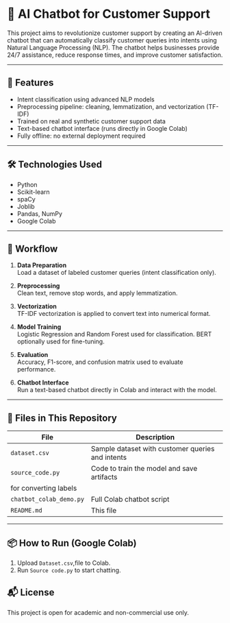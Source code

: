 # 🤖 AI Chatbot for Customer Support

This project aims to revolutionize customer support by creating an AI-driven chatbot that can automatically classify customer queries into intents using Natural Language Processing (NLP). The chatbot helps businesses provide 24/7 assistance, reduce response times, and improve customer satisfaction.

---

## 🚀 Features

- Intent classification using advanced NLP models
- Preprocessing pipeline: cleaning, lemmatization, and vectorization (TF-IDF)
- Trained on real and synthetic customer support data
- Text-based chatbot interface (runs directly in Google Colab)
- Fully offline: no external deployment required

---

## 🛠️ Technologies Used

- Python
- Scikit-learn
- spaCy
- Joblib
- Pandas, NumPy
- Google Colab

---

## 🧠 Workflow

1. **Data Preparation**  
   Load a dataset of labeled customer queries (intent classification only).

2. **Preprocessing**  
   Clean text, remove stop words, and apply lemmatization.

3. **Vectorization**  
   TF-IDF vectorization is applied to convert text into numerical format.

4. **Model Training**  
   Logistic Regression and Random Forest used for classification. BERT optionally used for fine-tuning.

5. **Evaluation**  
   Accuracy, F1-score, and confusion matrix used to evaluate performance.

6. **Chatbot Interface**  
   Run a text-based chatbot directly in Colab and interact with the model.

---

## 📁 Files in This Repository

| File               | Description                                      |
|--------------------|--------------------------------------------------|
| `dataset.csv`      | Sample dataset with customer queries and intents |
| `source_code.py`   | Code to train the model and save artifacts       |
for converting labels              |
| `chatbot_colab_demo.py` | Full Colab chatbot script                    |
| `README.md`        | This file                                        |

---

## 📦 How to Run (Google Colab)

1. Upload `Dataset.csv`,file to Colab.
2. Run `Source code.py` to start chatting.


## 📬 License

This project is open for academic and non-commercial use only.
